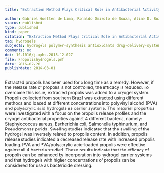 ```yaml
---
title: "Extraction Method Plays Critical Role in Antibacterial Activity of Propolis-Loaded Hydrogels"

author: Gabriel Goetten de Lima, Ronaldo Omizolo de Souza, Aline D. Bozzi, Malgorzata A. Poplawska, Declan M. Devine, Michael J.D. Nugent
status: Published
type: published
kind: paper
citation: "Extraction Method Plays Critical Role in Antibacterial Activity of Propolis-Loaded Hydrogels. <em>Journal of Pharmaceutical Sciences</em> 105(3):1248-1257."
tag: hydrogels
subjects: hydrogels polymer-synthesis antioxidants drug-delivery-systems polymeric-biomaterials
comments: no
doi: 10.1016/j.xphs.2015.12.027
file: Propolishydrogels.pdf
date: 2016-02-20
publishdate: 2016-03-01
---
```

Extracted propolis has been used for a long time as a remedy. However, if the release rate of propolis is not controlled, the efficacy is reduced. To overcome this issue, extracted propolis was added to a cryogel system. Propolis collected from southern Brazil was extracted using different methods and loaded at different concentrations into polyvinyl alcohol (PVA) and polyacrylic acid hydrogels as carrier systems. The material properties were investigated with a focus on the propolis release profiles and the cryogel antibacterial properties against 4 different bacteria, namely: Staphylococcus aureus, Escherichia coli, Salmonella typhimurium, and Pseudomonas putida. Swelling studies indicated that the swelling of the hydrogel was inversely related to propolis content. In addition, propolis release studies indicated a decreased release rate with increased propolis loading. PVA and PVA/polyacrylic acid–loaded propolis were effective against all 4 bacteria studied. These results indicate that the efficacy of propolis can be enhanced by incorporation into hydrogel carrier systems and that hydrogels with higher concentrations of propolis can be considered for use as bactericide dressing.
